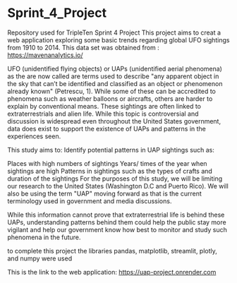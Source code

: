 # Sprint_4_Project
Repository used for TripleTen Sprint 4 Project
This project aims to creat a web application exploring some basic trends regarding global UFO sightings from 1910 to 2014. This data set was obtained from : https://mavenanalytics.io/

UFO (unidentified flying objects) or UAPs (unidentified aerial phenomena) as the are now called are terms used to describe "any apparent object in the sky that can’t be identified and classified as an object or phenomenon already known" (Petrescu, 1). While some of these can be accredited to phenomena such as weather balloons or aircrafts, others are harder to explain by conventional means. These sightings are often linked to extraterrestrials and alien life. While this topic is controversial and discussion is widespread even throughout the United States government, data does exist to support the existence of UAPs and patterns in the experiences seen.

This study aims to: Identify potential patterns in UAP sightings such as:

Places with high numbers of sightings
Years/ times of the year when sightings are high
Patterns in sightings such as the types of crafts and duration of the sightings
For the purposes of this study, we will be limiting our research to the United States (Washington D.C and Puerto Rico). We will also be using the term "UAP" moving forward as that is the current terminology used in government and media discussions.

While this information cannot prove that extraterrestrial life is behind these UAPs, understanding patterns behind them could help the public stay more vigilant and help our government know how best to monitor and study such phenomena in the future.

to complete this project the libraries pandas, matplotlib, streamlit, plotly, and numpy were used

This is the link to the web application:
https://uap-project.onrender.com